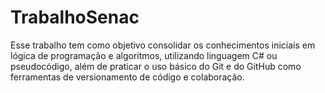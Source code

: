 # TrabalhoSenac
Esse trabalho tem como objetivo consolidar os conhecimentos iniciais em lógica de programação e algoritmos, utilizando linguagem C# ou pseudocódigo, além de praticar o uso básico do Git e do GitHub como ferramentas de versionamento de código e colaboração.
